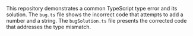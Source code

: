 This repository demonstrates a common TypeScript type error and its solution. The `bug.ts` file shows the incorrect code that attempts to add a number and a string. The `bugSolution.ts` file presents the corrected code that addresses the type mismatch.
